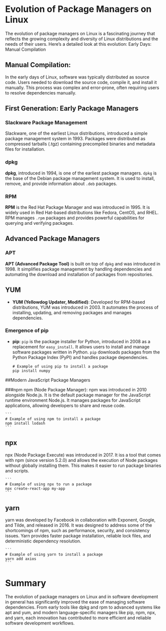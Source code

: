 # Evolution of Package Managers on Linux

The evolution of package managers on Linux is a fascinating journey that reflects the growing complexity and diversity of Linux distributions and the needs of their users. Here’s a detailed look at this evolution:
Early Days: Manual Compilation

##  Manual Compilation: 
In the early days of Linux, software was typically distributed as source code. Users needed to download the source code, compile it, and install it manually. This process was complex and error-prone, often requiring users to resolve dependencies manually.

## First Generation: Early Package Managers

### Slackware Package Management 
Slackware, one of the earliest Linux distributions, introduced a simple package management system in 1993. Packages were distributed as compressed tarballs (.tgz) containing precompiled binaries and metadata files for installation.

### dpkg 
**dpkg**, introduced in 1994, is one of the earliest package managers. `dpkg` is the base of the Debian package management system. It is used to install, remove, and provide information about `.deb` packages.

### RPM
**RPM** is the Red Hat Package Manager and was introduced in 1995. It is widely used in Red Hat-based distributions like Fedora, CentOS, and RHEL. RPM manages `.rpm` packages and provides powerful capabilities for querying and verifying packages.

## Advanced Package Managers

### APT 
**APT (Advanced Package Tool)** is built on top of `dpkg` and was introduced in 1998. It simplifies package management by handling dependencies and automating the download and installation of packages from repositories.

## YUM
- **YUM (Yellowdog Updater, Modified)**: Developed for RPM-based distributions, YUM was introduced in 2003. It automates the process of installing, updating, and removing packages and manages dependencies.

### Emergence of pip

- **pip**: `pip` is the package installer for Python, introduced in 2008 as a replacement for `easy_install`. It allows users to install and manage software packages written in Python. `pip` downloads packages from the Python Package Index (PyPI) and handles package dependencies.

    ```
    # Example of using pip to install a package
    pip install numpy
    ```

##Modern JavaScript Package Managers

###npm 
npm (Node Package Manager): npm was introduced in 2010 alongside Node.js. It is the default package manager for the JavaScript runtime environment Node.js. It manages packages for JavaScript applications, allowing developers to share and reuse code.

    ```
    # Example of using npm to install a package
    npm install lodash
    ```

## npx 
npx (Node Package Execute) was introduced in 2017. It iss a tool that comes with npm (since version 5.2.0) and allows the execution of Node packages without globally installing them. This makes it easier to run package binaries and scripts.

    ```
    # Example of using npx to run a package
    npx create-react-app my-app
    ```

## yarn
yarn was developed by Facebook in collaboration with Exponent, Google, and Tilde, and released in 2016. It was designed to address some of the shortcomings of npm, such as performance, security, and consistency issues. Yarn provides faster package installation, reliable lock files, and deterministic dependency resolution.

    ```
    # Example of using yarn to install a package
    yarn add axios
    ```

# Summary

The evolution of package managers on Linux and in software development in general has significantly improved the ease of managing software dependencies. From early tools like dpkg and rpm to advanced systems like apt and yum, and modern language-specific managers like pip, npm, npx, and yarn, each innovation has contributed to more efficient and reliable software development workflows.
